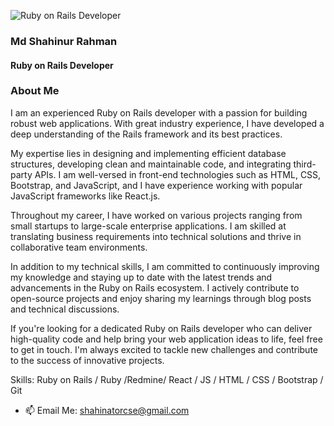 
![Ruby on Rails Developer](https://media.licdn.com/dms/image/D4E16AQEuZ3pYcd9DWw/profile-displaybackgroundimage-shrink_350_1400/0/1685740728103?e=1691020800&v=beta&t=Dy6qm26CejP2t8DLIwV8e3b27GJ8jzeg1dxdlKOTRH0)
### Md Shahinur Rahman
#### Ruby on Rails Developer
### About Me

I am an experienced Ruby on Rails developer with a passion for building robust web applications. With great industry experience, I have developed a deep understanding of the Rails framework and its best practices.

My expertise lies in designing and implementing efficient database structures, developing clean and maintainable code, and integrating third-party APIs. I am well-versed in front-end technologies such as HTML, CSS, Bootstrap, and JavaScript, and I have experience working with popular JavaScript frameworks like React.js.

Throughout my career, I have worked on various projects ranging from small startups to large-scale enterprise applications. I am skilled at translating business requirements into technical solutions and thrive in collaborative team environments.

In addition to my technical skills, I am committed to continuously improving my knowledge and staying up to date with the latest trends and advancements in the Ruby on Rails ecosystem. I actively contribute to open-source projects and enjoy sharing my learnings through blog posts and technical discussions.

If you're looking for a dedicated Ruby on Rails developer who can deliver high-quality code and help bring your web application ideas to life, feel free to get in touch. I'm always excited to tackle new challenges and contribute to the success of innovative projects.



Skills: Ruby on Rails / Ruby /Redmine/ React / JS / HTML / CSS / Bootstrap  / Git

- 📫 Email Me: shahinatorcse@gmail.com 
